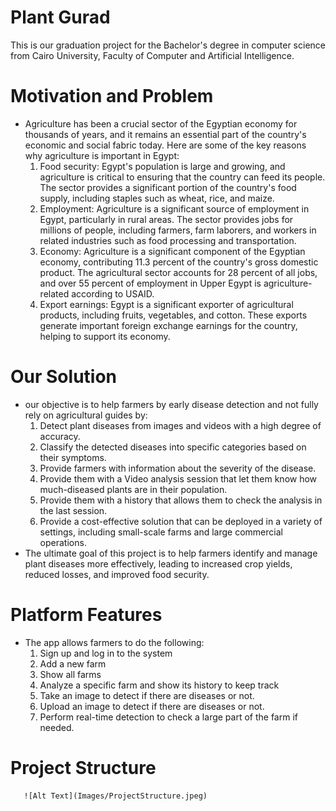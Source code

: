 # Plant Gurad 
  This is our graduation project for the Bachelor's degree in computer science from Cairo University, Faculty of Computer and Artificial Intelligence.

# Motivation and Problem
  - Agriculture has been a crucial sector of the Egyptian economy for thousands of years, and it remains an essential part of the country's economic and social fabric today. Here are some of the key reasons why agriculture is important in Egypt:
       1.	Food security: Egypt's population is large and growing, and agriculture is critical to ensuring that the country can feed its people. The sector provides a significant portion of the country's food supply, including staples such as wheat, rice, and maize.
       2.	Employment: Agriculture is a significant source of employment in Egypt, particularly in rural areas. The sector provides jobs for millions of people, including farmers, farm laborers, and workers in related industries such as food processing and transportation.
       3.	Economy: Agriculture is a significant component of the Egyptian economy, contributing 11.3 percent of the country's gross domestic product. The agricultural sector accounts for 28 percent of all jobs, and over 55 percent of employment in Upper Egypt is agriculture-related according to USAID.
       4.	Export earnings: Egypt is a significant exporter of agricultural products, including fruits, vegetables, and cotton. These exports generate important foreign exchange earnings for the country, helping to support its economy.

# Our Solution
  - our objective is to help farmers by early disease detection and not fully rely on agricultural guides by:
       1. Detect plant diseases from images and videos with a high degree of accuracy.
       2. Classify the detected diseases into specific categories based on their symptoms.
       3. Provide farmers with information about the severity of the disease.
       4. Provide them with a Video analysis session that let them know how much-diseased plants are in their population.
       5. Provide them with a history that allows them to check the analysis in the last session.
       6. Provide a cost-effective solution that can be deployed in a variety of settings, including small-scale farms and large commercial operations.
  - The ultimate goal of this project is to help farmers identify and manage plant diseases more effectively, leading to increased crop yields, reduced losses, and improved food security.
# Platform Features
  - The app allows farmers to do the following:
       1. Sign up and log in to the system
       2. Add a new farm  
       3. Show all farms
       4. Analyze a specific farm and show its history to keep track  
       5. Take an image to detect if there are diseases or not. 
       6. Upload an image to detect if there are diseases or not.
       7. Perform real-time detection to check a large part of the farm if needed.
# Project Structure

       ![Alt Text](Images/ProjectStructure.jpeg)



